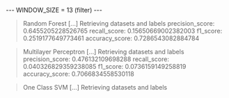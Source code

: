 
 --- WINDOW_SIZE = 13 (filter) --- 


> Random Forest
[...] Retrieving datasets and labels
precision_score: 0.6455205228526765
recall_score: 0.15650669002382003
f1_score: 0.2519177649773461
accuracy_score: 0.7286543082884784


> Multilayer Perceptron
[...] Retrieving datasets and labels
precision_score: 0.476132109698288
recall_score: 0.040326829359238085
f1_score: 0.0736159149258819
accuracy_score: 0.7066834558530118


> One Class SVM
[...] Retrieving datasets and labels